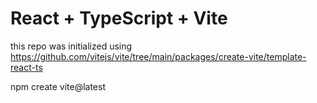 # React + TypeScript + Vite

this repo was initialized using 
https://github.com/vitejs/vite/tree/main/packages/create-vite/template-react-ts

npm create vite@latest 